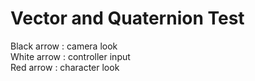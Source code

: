 ﻿# Vector and Quaternion Test
Black arrow : camera look  
White arrow : controller input  
Red arrow : character look  
